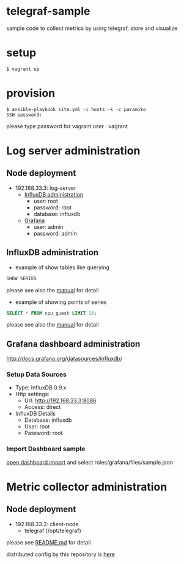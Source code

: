 # telegraf-sample

sample code to collect metrics by using telegraf, store and visualize

# setup

```
$ vagrant up
``` 

# provision

```
$ ansible-playbook site.yml -i hosts -k -c paramiko
SSH password: 
```

please type password for vagrant user : vagrant

# Log server administration

## Node deployment

* 192.168.33.3: log-server
    * [InfluxDB administration](http://192.168.33.3:8083)
        * user: root
        * password: root
        * database: influxdb
    * [Grafana](http://192.168.33.3:3000)
        * user: admin
        * password: admin

## InfluxDB administration

* example of show tables like querying

```sql
SHOW SERIES
```    

please see also the [manual](https://influxdb.com/docs/v0.9/query_language/schema_exploration.html) for detail

* example of showing points of series

```sql 
SELECT * FROM cpu_guest LIMIT 10;
```

please see also the [manual](https://influxdb.com/docs/v0.9/query_language/data_exploration.html) for detail

## Grafana dashboard administration

http://docs.grafana.org/datasources/influxdb/

### Setup Data Sources

* Type: InfluxDB 0.9.x
* Http settings:
    * Url: http://192.168.33.3:8086
    * Access: direct
* InfluxDB Details
    * Database: influxdb
    * User: root
    * Password: root

### Import Dashboard sample

[open dashboard import](http://192.168.33.3:3000/dashboard/import) and select roles/grafana/files/sample.json

# Metric collector administration

## Node deployment

* 192.168.33.2: client-node
    * telegraf (/opt/telegraf)

please see [README.md](https://github.com/influxdb/telegraf/blob/master/README.md) for detail

distributed config by this repository is [here](https://github.com/takaidohigasi/telegraf-sample/blob/master/roles/telegraf/templates/telegraf.toml.j2)
